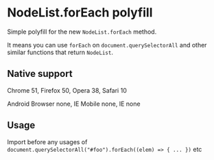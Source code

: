 # NodeList.forEach polyfill

Simple polyfill for the new `NodeList.forEach` method.

It means you can use `forEach` on `document.querySelectorAll` and other similar functions that return `NodeList`.

## Native support

Chrome 51, Firefox 50, Opera 38, Safari 10

Android Browser none, IE Mobile none, IE none

## Usage

Import before any usages of `document.querySelectorAll("#foo").forEach((elem) => { ... })` etc